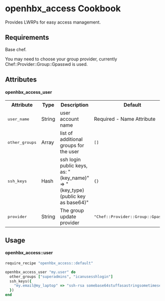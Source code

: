 openhbx_access Cookbook
=======================
Provides LWRPs for easy access management.


Requirements
------------
Base chef.

You may need to choose your group provider, currently Chef::Provider::Group::Gpasswd is used.

Attributes
----------

#### openhbx_access_user
<table>
  <tr>
    <th>Attribute</th>
    <th>Type</th>
    <th>Description</th>
    <th>Default</th>
  </tr>
  <tr>
    <td><tt>user_name</tt></td>
    <td>String</td>
    <td>user account name</td>
    <td>Required - Name Attribute</td>
  </tr>
  <tr>
    <td><tt>other_groups</tt></td>
    <td>Array</td>
    <td>list of additional groups for the user</td>
    <td><tt>[]</tt></td>
  </tr>
  <tr>
    <td><tt>ssh_keys</tt></td>
    <td>Hash</td>
    <td>ssh login public keys, as: "(key_name)" => "(key_type) (public key as base64)"</td>
    <td><tt>{}</tt></td>
  </tr>
  <tr>
    <td><tt>provider</tt></td>
    <td>String</td>
    <td>The group update provider</td>
    <td><tt>"Chef::Provider::Group::Gpasswd"</tt></td>
  </tr>
</table>

Usage
-----
#### openhbx_access::user

```ruby
require_recipe "openhbx_access::default"

openhbx_access_user "my.user" do
  other_groups ["superadmins", "icanusesshlogin"]
  ssh_keys({
    "my.email@my_laptop" => "ssh-rsa somebase64stuffasastringsometimesendswith=="
  })
end
